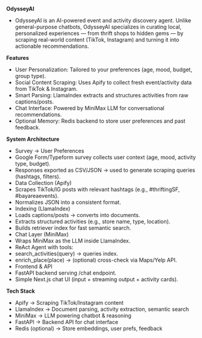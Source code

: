 **OdysseyAI**

- OdysseyAI is an AI-powered event and activity discovery agent. Unlike general-purpose chatbots, OdysseyAI specializes in curating local, personalized experiences — from thrift shops to hidden gems — by scraping real-world content (TikTok, Instagram) and turning it into actionable recommendations.

**Features**

- User Personalization: Tailored to your preferences (age, mood, budget, group type).
- Social Content Scraping: Uses Apify to collect fresh event/activity data from TikTok & Instagram.
- Smart Parsing: LlamaIndex extracts and structures activities from raw captions/posts.
- Chat Interface: Powered by MiniMax LLM for conversational recommendations.
- Optional Memory: Redis backend to store user preferences and past feedback.

**System Architecture**

- Survey → User Preferences
- Google Form/Typeform survey collects user context (age, mood, activity type, budget).
- Responses exported as CSV/JSON → used to generate scraping queries (hashtags, filters).
- Data Collection (Apify)
- Scrapes TikTok/IG posts with relevant hashtags (e.g., #thriftingSF, #bayareaevents).
- Normalizes JSON into a consistent format.
- Indexing (LlamaIndex)
- Loads captions/posts → converts into documents.
- Extracts structured activities (e.g., store name, type, location).
- Builds retriever index for fast semantic search.
- Chat Layer (MiniMax)
- Wraps MiniMax as the LLM inside LlamaIndex.
- ReAct Agent with tools:
- search_activities(query) → queries index.
- enrich_place(place) → (optional) cross-check via Maps/Yelp API.
- Frontend & API
- FastAPI backend serving /chat endpoint.
- Simple Next.js chat UI (input + streaming output + activity cards).

**Tech Stack**

- Apify → Scraping TikTok/Instagram content
- LlamaIndex → Document parsing, activity extraction, semantic search
- MiniMax → LLM powering chatbot & reasoning
- FastAPI → Backend API for chat interface
- Redis (optional) → Store embeddings, user prefs, feedback
